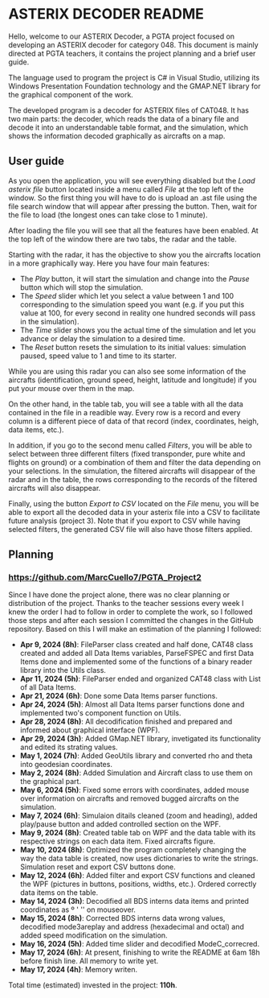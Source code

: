 # ASTERIX DECODER README

Hello, welcome to our ASTERIX Decoder, a PGTA project focused on developing an ASTERIX decoder for category 048. This document is mainly directed at PGTA teachers, it contains the project planning and a brief user guide.

The language used to program the project is C# in Visual Studio, utilizing its Windows Presentation Foundation technology and the GMAP.NET library for the graphical component of the work.

The developed program is a decoder for ASTERIX files of CAT048. It has two main parts: the decoder, which reads the data of a binary file and decode it into an understandable table format, and the simulation, which shows the information decoded graphically as aircrafts on a map.

## User guide

As you open the application, you will see everything disabled but the _Load asterix file_ button located inside a menu called _File_ at the top left of the window. So the first thing you will have to do is upload an .ast file using the file search window that will appear after pressing the button. Then, wait for the file to load (the longest ones can take close to 1 minute).

After loading the file you will see that all the features have been enabled. At the top left of the window there are two tabs, the radar and the table. 

Starting with the radar, it has the objective to show you the aircrafts location in a more graphically way. Here you have four main features:

   - The _Play_ button, it will start the simulation and change into the  _Pause_ button which will stop the simulation.
   - The _Speed_ slider which let you select a value between 1 and 100 corresponding to the simulation speed you want (e.g. if you put this value at 100, for every second in reality one hundred seconds will pass in the simulation).
   - The _Time_ slider shows you the actual time of the simulation and let you advance or delay the simulation to a desired time.
   - The _Reset_ button resets the simulation to its initial values: simulation paused, speed value to 1 and time to its starter.

While you are using this radar you can also see some information of the aircrafts (identification, ground speed, height, latitude and longitude) if you put your mouse over them in the map.

On the other hand, in the table tab, you will see a table with all the data contained in the file in a readible way. Every row is a record and every column is a different piece of data of that record (index, coordinates, heigh, data items, etc.).

In addition, if you go to the second menu called _Filters_, you will be able to select between three different filters (fixed transponder, pure white and flights on ground) or a combination of them and filter the data depending on your selections. In the simulation, the filtered aircrafts will disappear of the radar and in the table, the rows corresponding to the records of the filtered aircrafts will also disappear.

Finally, using the button _Export to CSV_ located on the _File_ menu, you will be able to export all the decoded data in your asterix file into a CSV to facilitate future analysis (project 3). Note that if you export to CSV while having selected filters, the generated CSV file will also have those filters applied.

## Planning

### https://github.com/MarcCuello7/PGTA_Project2

Since I have done the project alone, there was no clear planning or distribution of the project. Thanks to the teacher sessions every week I knew the order I had to follow in order to complete the work, so I followed those steps and after each session I committed the changes in the GitHub repository. Based on this I will make an estimation of the planning I followed:

  - **Apr 9, 2024 (8h)**: FileParser class created and half done, CAT48 class created and added all Data Items variables, ParseFSPEC and first Data Items done and implemented some of the functions of a binary reader library into the Utils class.
  - **Apr 11, 2024 (5h)**: FileParser ended and organized CAT48 class with List<Actions> of all Data Items.
  - **Apr 21, 2024 (6h)**: Done some Data Items parser functions.
  - **Apr 24, 2024 (5h)**: Almost all Data Items parser functions done and implemented two's component function on Utils.
  - **Apr 28, 2024 (8h)**: All decodification finished and prepared and informed about graphical interface (WPF).
  - **Apr 29, 2024 (3h)**: Added GMap.NET library, invetigated its functionality and edited its strating values.
  - **May 1, 2024 (7h)**: Added GeoUtils library and converted rho and theta into geodesian coordinates.
  - **May 2, 2024 (8h)**: Added Simulation and Aircraft class to use them on the graphical part.
  - **May 6, 2024 (5h)**: Fixed some errors with coordinates, added mouse over information on aircrafts and removed bugged aircrafts on the simulation. 
  - **May 7, 2024 (6h)**: Simulaion ditails cleaned (zoom and heading), added play/pause button and added controlled section on the WPF.
  - **May 9, 2024 (8h)**: Created table tab on WPF and the data table with its respective strings on each data item. Fixed aircrafts figure.
  - **May 10, 2024 (8h)**: Optimized the program completely changing the way the data table is created, now uses dictionaries to write the strings. Simulation reset and export CSV buttons done.
  - **May 12, 2024 (6h)**: Added filter and export CSV functions and cleaned the WPF (pictures in buttons, positions, widths, etc.). Ordered correctly data items on the table.
  - **May 14, 2024 (3h)**: Decodified all BDS interns data items and printed coordinates as º ' '' on mouseover.
  - **May 15, 2024 (8h)**: Corrected BDS interns data wrong values, decodified mode3areplay and address (hexadecimal and octal) and added speed modification on the simulation.
  - **May 16, 2024 (5h)**: Added time slider and decodified ModeC_correcred.
  - **May 17, 2024 (6h)**: At present, finishing to write the README at 6am 18h before finish line. All memory to write yet.
  - **May 17, 2024 (4h)**: Memory writen.

Total time (estimated) invested in the project: **110h**.
